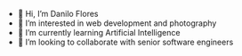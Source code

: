 - 👋 Hi, I’m Danilo Flores
- 👀 I’m interested in web development and photography
- 🌱 I’m currently learning Artificial Intelligence
- 💞️ I’m looking to collaborate with senior software engineers
